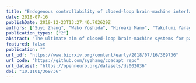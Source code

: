 ```yaml
---
title: "Endogenous controllability of closed-loop brain-machine interfaces for pain."
date: 2018-07-16
publishDate: 2019-12-23T13:27:46.702629Z
authors: ["Suyi Zhang", "Wako Yoshida", "Hiroaki Mano", "Takufumi Yanagisawa", "Kazuhisa Shibata", "Mitsuo Kawato", "Ben Seymour"]
publication_types: ["2"]
abstract: "The ultimate aim of closed-loop brain-machine systems for pain is to directly titrate the ongoing level of an intervention to pain-related neural activity. However pain is highly susceptible to endogenous modulation, raising the possibility that active or passive changes in neural activity provoked by the operation of the system could enhance or interfere with the signals upon which it is based. We studied healthy subjects receiving intermittent pain stimuli in a real-time fMRI-based closed-loop feedback-stimulation task. We showed that multi-voxel pattern decoding of pain intensity could be used to train a control algorithm to learn to deliver less painful stimuli (adaptive decoded neurofeedback). However, the system engaged two types of endogenous processes in the brain. First, despite the inherent incentive for subjects to enhance the neural decodability of pain, decodability was either reduced or unchanged in classic pain-processing regions, including insula, dorsolateral prefrontal, and somatosensory cortices. However, increased decodability was observed in a putative pain modulatory region - the pregenual anterior cingulate cortex (pgACC). Second, we found that pain perception itself was modulated by an endogenous computational uncertainty signal engaged as subjects learned the success rate of the system in reducing pain - an effect that also correlated with pgACC responses. The results illustrate how regionally and computationally specific co-adaptive brain-machine learning influences the efficacy of closed-loop systems for pain, and shows that pgACC acts as a key hub in the endogenous controllability of pain."
featured: false
publication: ""
url_pdf: "https://www.biorxiv.org/content/early/2018/07/16/369736"
url_code: "https://github.com/syzhang/coadapt_repo"
url_dataset: "https://openneuro.org/datasets/ds002036"
doi: "10.1101/369736"
---
```


